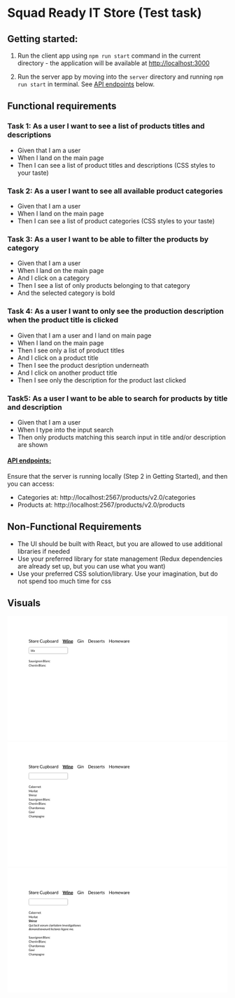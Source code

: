 # Squad Ready IT Store (Test task)

## Getting started:

1. Run the client app using `npm run start` command in the current directory - the application will be available at [http://localhost:3000](http://localhost:3000)

2. Run the server app by moving into the `server` directory and running `npm run start` in terminal. See [API endpoints](#api-endpoints) below.

## Functional requirements

### Task 1: As a user I want to see a list of products titles and descriptions

  * Given that I am a user
  * When I land on the main page
  * Then I can see a list of product titles and descriptions (CSS styles to your taste)

### Task 2: As a user I want to see all available product categories

  * Given that I am a user
  * When I land on the main page
  * Then I can see a list of product categories (CSS styles to your taste)

### Task 3: As a user I want to be able to filter the products by category

  * Given that I am a user
  * When I land on the main page
  * And I click on a category
  * Then I see a list of only products belonging to that category
  * And the selected category is bold

### Task 4: As a user I want to only see the production description when the product title is clicked

  * Given that I am a user and I land on main page
  * When I land on the main page
  * Then I see only a list of product titles
  * And I click on a product title
  * Then I see the product desription underneath
  * And I click on another product title
  * Then I see only the description for the product last clicked

### Task5: As a user I want to be able to search for products by title and description

  * Given that I am a user
  * When I type into the input search
  * Then only products matching this search input in title and/or description are shown


#### [API endpoints:](#api-endpoints)
Ensure that the server is running locally (Step 2 in Getting Started), and then you can access: 
* Categories at: http://localhost:2567/products/v2.0/categories
* Products at: http://localhost:2567/products/v2.0/products

## Non-Functional Requirements

* The UI should be built with React, but you are allowed to use additional libraries if needed
* Use your preferred library for state management (Redux dependencies are already set up, but you can use what you want)
* Use your preferred CSS solution/library. Use your imagination, but do not spend too much time for css

## Visuals

![Image1](./public/first.png)
![Image2](./public/second.png)
![Image3](./public/third.png)
